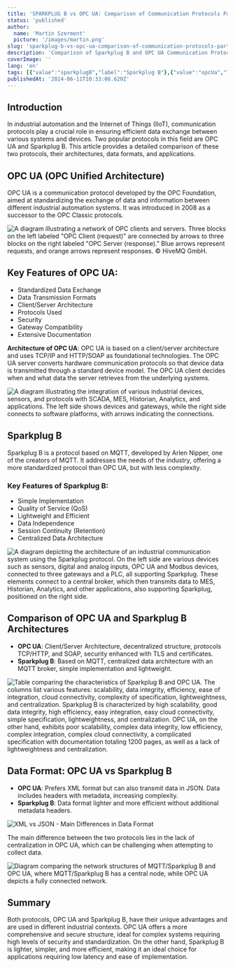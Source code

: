 ```yaml
---
title: 'SPARKPLUG B vs OPC UA: Comparison of Communication Protocols Part II'
status: 'published'
author:
  name: 'Martin Szerment'
  picture: '/images/martin.png'
slug: 'sparkplug-b-vs-opc-ua-comparison-of-communication-protocols-part-ii'
description: 'Comparison of Sparkplug B and OPC UA Communication Protocols in the Context of Industrial Internet of Things (IIoT) Learn about their architectures, data formats, security, and applications. Discover which protocol better meets the requirements of your industrial automation project.'
coverImage: ''
lang: 'en'
tags: [{"value":"sparkplugB","label":"Sparkplug B"},{"value":"opcUa","label":"OPC UA"},{"value":"mqtt","label":"MQTT"},{"value":"communicationProtocol","label":"Communication Protocol"},{"value":"iIoT","label":"IIoT"},{"label":"Industrial Automation","value":"industrialAutomation"},{"label":"Client/Server Architecture","value":"client/serverArchitecture"},{"label":"Data Security","value":"dataSecurity"},{"label":"Data Standardization","value":"dataStandardization"}]
publishedAt: '2024-06-11T10:33:08.620Z'
---
```


## **Introduction**

In industrial automation and the Internet of Things (IIoT), communication protocols play a crucial role in ensuring efficient data exchange between various systems and devices. Two popular protocols in this field are OPC UA and Sparkplug B. This article provides a detailed comparison of these two protocols, their architectures, data formats, and applications.

## **OPC UA (OPC Unified Architecture)**

OPC UA is a communication protocol developed by the OPC Foundation, aimed at standardizing the exchange of data and information between different industrial automation systems. It was introduced in 2008 as a successor to the OPC Classic protocols.

![A diagram illustrating a network of OPC clients and servers. Three blocks on the left labeled "OPC Client (request)" are connected by arrows to three blocks on the right labeled "OPC Server (response)." Blue arrows represent requests, and orange arrows represent responses. © HiveMQ GmbH.](/images/image-q4nt-c5Nj.png)

## **Key Features of OPC UA:**

- Standardized Data Exchange
- Data Transmission Formats
- Client/Server Architecture
- Protocols Used
- Security
- Gateway Compatibility
- Extensive Documentation

**Architecture of OPC UA**: OPC UA is based on a client/server architecture and uses TCP/IP and HTTP/SOAP as foundational technologies. The OPC UA server converts hardware communication protocols so that device data is transmitted through a standard device model. The OPC UA client decides when and what data the server retrieves from the underlying systems.

![A diagram illustrating the integration of various industrial devices, sensors, and protocols with SCADA, MES, Historian, Analytics, and applications. The left side shows devices and gateways, while the right side connects to software platforms, with arrows indicating the connections.](/images/image-k1mz-EwOT.png)

## **Sparkplug B**

Sparkplug B is a protocol based on MQTT, developed by Arlen Nipper, one of the creators of MQTT. It addresses the needs of the industry, offering a more standardized protocol than OPC UA, but with less complexity.

### **Key Features of Sparkplug B:**

- Simple Implementation
- Quality of Service (QoS)
- Lightweight and Efficient
- Data Independence
- Session Continuity (Retention)
- Centralized Data Architecture

![A diagram depicting the architecture of an industrial communication system using the Sparkplug protocol. On the left side are various devices such as sensors, digital and analog inputs, OPC UA and Modbus devices, connected to three gateways and a PLC, all supporting Sparkplug. These elements connect to a central broker, which then transmits data to MES, Historian, Analytics, and other applications, also supporting Sparkplug, positioned on the right side.](/images/image-y5mt-IzMD.png)

## **Comparison of OPC UA and Sparkplug B Architectures**

- **OPC UA**: Client/Server Architecture, decentralized structure, protocols TCP/HTTP, and SOAP, security enhanced with TLS and certificates.
- **Sparkplug B**: Based on MQTT, centralized data architecture with an MQTT broker, simple implementation and lightweight.

![Table comparing the characteristics of Sparkplug B and OPC UA. The columns list various features: scalability, data integrity, efficiency, ease of integration, cloud connectivity, complexity of specification, lightweightness, and centralization. Sparkplug B is characterized by high scalability, good data integrity, high efficiency, easy integration, easy cloud connectivity, simple specification, lightweightness, and centralization. OPC UA, on the other hand, exhibits poor scalability, complex data integrity, low efficiency, complex integration, complex cloud connectivity, a complicated specification with documentation totaling 1200 pages, as well as a lack of lightweightness and centralization.](/images/image-c2mj-k0nt-MwMD.png)

## **Data Format: OPC UA vs Sparkplug B**

- **OPC UA**: Prefers XML format but can also transmit data in JSON. Data includes headers with metadata, increasing complexity.
- **Sparkplug B**: Data format lighter and more efficient without additional metadata headers.

![XML vs JSON - Main Differences in Data Format](/images/image-AxNT2.png)

The main difference between the two protocols lies in the lack of centralization in OPC UA, which can be challenging when attempting to collect data.

![Diagram comparing the network structures of MQTT/Sparkplug B and OPC UA, where MQTT/Sparkplug B has a central node, while OPC UA depicts a fully connected network.](/images/image-q3ot-U4MD.png)

## **Summary**  

Both protocols, OPC UA and Sparkplug B, have their unique advantages and are used in different industrial contexts. OPC UA offers a more comprehensive and secure structure, ideal for complex systems requiring high levels of security and standardization. On the other hand, Sparkplug B is lighter, simpler, and more efficient, making it an ideal choice for applications requiring low latency and ease of implementation.